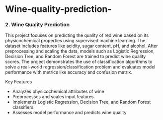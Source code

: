 # Wine-quality-prediction-
### 2. Wine Quality Prediction

This project focuses on predicting the quality of red wine based on its physicochemical properties using supervised machine learning. The dataset includes features like acidity, sugar content, pH, and alcohol. After preprocessing and scaling the data, models such as Logistic Regression, Decision Tree, and Random Forest are trained to predict wine quality scores. The project demonstrates the use of classification algorithms to solve a real-world regression/classification problem and evaluates model performance with metrics like accuracy and confusion matrix.

Key Features
- Analyzes physicochemical attributes of wine
- Preprocesses and scales input features
- Implements Logistic Regression, Decision Tree, and Random Forest classifiers
- Assesses model performance and predicts wine quality
